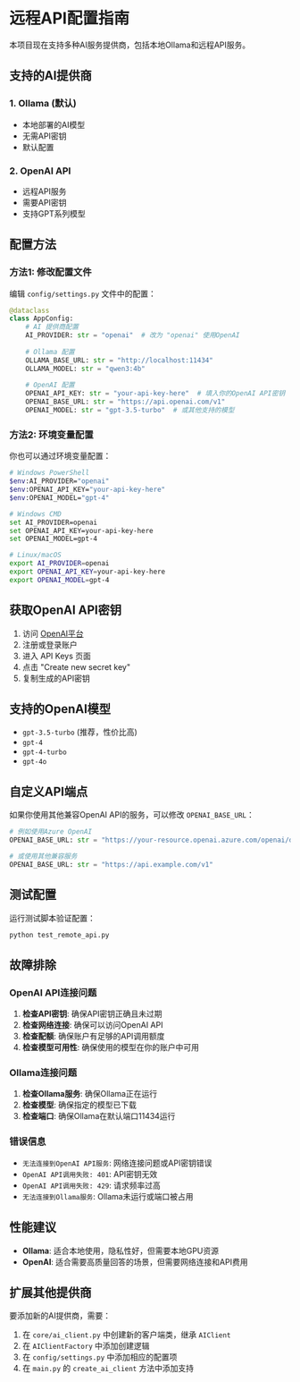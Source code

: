 # 远程API配置指南

本项目现在支持多种AI服务提供商，包括本地Ollama和远程API服务。

## 支持的AI提供商

### 1. Ollama (默认)
- 本地部署的AI模型
- 无需API密钥
- 默认配置

### 2. OpenAI API
- 远程API服务
- 需要API密钥
- 支持GPT系列模型

## 配置方法

### 方法1: 修改配置文件

编辑 `config/settings.py` 文件中的配置：

```python
@dataclass
class AppConfig:
    # AI 提供商配置
    AI_PROVIDER: str = "openai"  # 改为 "openai" 使用OpenAI
    
    # Ollama 配置
    OLLAMA_BASE_URL: str = "http://localhost:11434"
    OLLAMA_MODEL: str = "qwen3:4b"
    
    # OpenAI 配置
    OPENAI_API_KEY: str = "your-api-key-here"  # 填入你的OpenAI API密钥
    OPENAI_BASE_URL: str = "https://api.openai.com/v1"
    OPENAI_MODEL: str = "gpt-3.5-turbo"  # 或其他支持的模型
```

### 方法2: 环境变量配置

你也可以通过环境变量配置：

```bash
# Windows PowerShell
$env:AI_PROVIDER="openai"
$env:OPENAI_API_KEY="your-api-key-here"
$env:OPENAI_MODEL="gpt-4"

# Windows CMD
set AI_PROVIDER=openai
set OPENAI_API_KEY=your-api-key-here
set OPENAI_MODEL=gpt-4

# Linux/macOS
export AI_PROVIDER=openai
export OPENAI_API_KEY=your-api-key-here
export OPENAI_MODEL=gpt-4
```

## 获取OpenAI API密钥

1. 访问 [OpenAI平台](https://platform.openai.com/)
2. 注册或登录账户
3. 进入 API Keys 页面
4. 点击 "Create new secret key"
5. 复制生成的API密钥

## 支持的OpenAI模型

- `gpt-3.5-turbo` (推荐，性价比高)
- `gpt-4`
- `gpt-4-turbo`
- `gpt-4o`

## 自定义API端点

如果你使用其他兼容OpenAI API的服务，可以修改 `OPENAI_BASE_URL`：

```python
# 例如使用Azure OpenAI
OPENAI_BASE_URL: str = "https://your-resource.openai.azure.com/openai/deployments/your-deployment"

# 或使用其他兼容服务
OPENAI_BASE_URL: str = "https://api.example.com/v1"
```

## 测试配置

运行测试脚本验证配置：

```bash
python test_remote_api.py
```

## 故障排除

### OpenAI API连接问题

1. **检查API密钥**: 确保API密钥正确且未过期
2. **检查网络连接**: 确保可以访问OpenAI API
3. **检查配额**: 确保账户有足够的API调用额度
4. **检查模型可用性**: 确保使用的模型在你的账户中可用

### Ollama连接问题

1. **检查Ollama服务**: 确保Ollama正在运行
2. **检查模型**: 确保指定的模型已下载
3. **检查端口**: 确保Ollama在默认端口11434运行

### 错误信息

- `无法连接到OpenAI API服务`: 网络连接问题或API密钥错误
- `OpenAI API调用失败: 401`: API密钥无效
- `OpenAI API调用失败: 429`: 请求频率过高
- `无法连接到Ollama服务`: Ollama未运行或端口被占用

## 性能建议

- **Ollama**: 适合本地使用，隐私性好，但需要本地GPU资源
- **OpenAI**: 适合需要高质量回答的场景，但需要网络连接和API费用

## 扩展其他提供商

要添加新的AI提供商，需要：

1. 在 `core/ai_client.py` 中创建新的客户端类，继承 `AIClient`
2. 在 `AIClientFactory` 中添加创建逻辑
3. 在 `config/settings.py` 中添加相应的配置项
4. 在 `main.py` 的 `create_ai_client` 方法中添加支持
